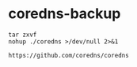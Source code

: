 # coredns-backup

```
tar zxvf
nohup ./coredns >/dev/null 2>&1 

https://github.com/coredns/coredns
